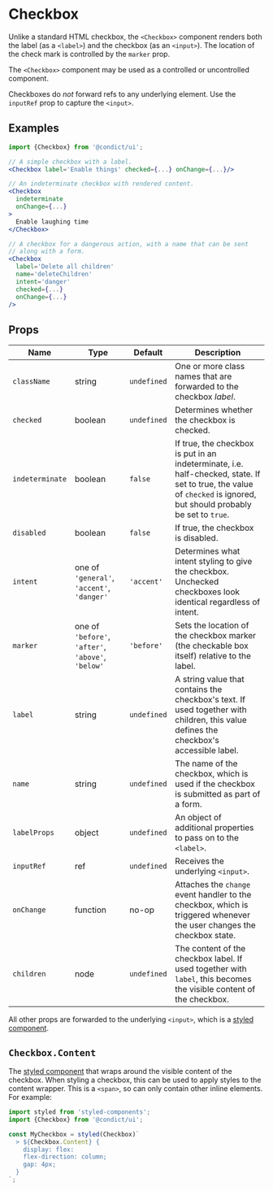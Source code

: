 # Checkbox

Unlike a standard HTML checkbox, the `<Checkbox>` component renders both the label (as a `<label>`) and the checkbox (as an `<input>`). The location of the check mark is controlled by the `marker` prop.

The `<Checkbox>` component may be used as a controlled or uncontrolled component.

Checkboxes do _not_ forward refs to any underlying element. Use the `inputRef` prop to capture the `<input>`.

## Examples

```jsx
import {Checkbox} from '@condict/ui';

// A simple checkbox with a label.
<Checkbox label='Enable things' checked={...} onChange={...}/>

// An indeterminate checkbox with rendered content.
<Checkbox
  indeterminate
  onChange={...}
>
  Enable laughing time
</Checkbox>

// A checkbox for a dangerous action, with a name that can be sent
// along with a form.
<Checkbox
  label='Delete all children'
  name='deleteChildren'
  intent='danger'
  checked={...}
  onChange={...}
/>
```

## Props

| Name | Type | Default | Description |
| --- | --- | --- | --- |
| `className` | string | `undefined` | One or more class names that are forwarded to the checkbox _label_. |
| `checked` | boolean | `undefined` | Determines whether the checkbox is checked. |
| `indeterminate` | boolean | `false` | If true, the checkbox is put in an indeterminate, i.e. half-checked, state. If set to true, the value of `checked` is ignored, but should probably be set to `true`. |
| `disabled` | boolean | `false` | If true, the checkbox is disabled. |
| `intent` | one of `'general'`, `'accent'`, `'danger'` | `'accent'` | Determines what intent styling to give the checkbox. Unchecked checkboxes look identical regardless of intent. |
| `marker` | one of `'before'`, `'after'`, `'above'`, `'below'` | `'before'` | Sets the location of the checkbox marker (the checkable box itself) relative to the label. |
| `label` | string | `undefined` | A string value that contains the checkbox's text. If used together with children, this value defines the checkbox's accessible label. |
| `name` | string | `undefined` | The name of the checkbox, which is used if the checkbox is submitted as part of a form. |
| `labelProps` | object | `undefined` | An object of additional properties to pass on to the `<label>`. |
| `inputRef` | ref | `undefined` | Receives the underlying `<input>`. |
| `onChange` | function | no-op | Attaches the `change` event handler to the checkbox, which is triggered whenever the user changes the checkbox state. |
| `children` | node | `undefined` | The content of the checkbox label. If used together with `label`, this becomes the visible content of the checkbox. |

All other props are forwarded to the underlying `<input>`, which is a [styled component][styled-components].

## `Checkbox.Content`

The [styled component][styled-components] that wraps around the visible content of the checkbox. When styling a checkbox, this can be used to apply styles to the content wrapper. This is a `<span>`, so can only contain other inline elements. For example:

```jsx
import styled from 'styled-components';
import {Checkbox} from '@condict/ui';

const MyCheckbox = styled(Checkbox)`
  > ${Checkbox.Content} {
    display: flex:
    flex-direction: column;
    gap: 4px;
  }
`;
```

[styled-components]: https://www.styled-components.com/
